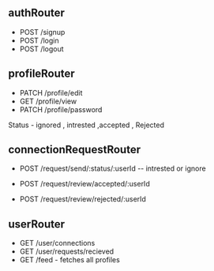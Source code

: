 <!-- Git match Apis -->
## authRouter
- POST /signup
- POST /login
- POST /logout

## profileRouter
- PATCH /profile/edit
- GET /profile/view
- PATCH /profile/password

Status - ignored , intrested  ,accepted , Rejected
<!-- User Profiles -->
## connectionRequestRouter
- POST /request/send/:status/:userId  -- intrested or ignore 

- POST /request/review/accepted/:userId
- POST /request/review/rejected/:userId

## userRouter
- GET /user/connections
- GET /user/requests/recieved
- GET /feed - fetches all profiles




